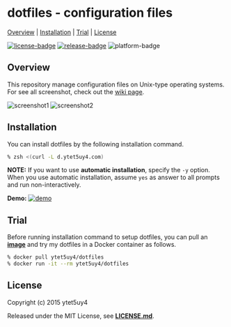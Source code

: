 # dotfiles - configuration files

[Overview](#overview) |
[Installation](#installation) |
[Trial](#trial) |
[License](#license)

[![license-badge]][license-link]
[![release-badge]][release-link]
![platform-badge]

## Overview

This repository manage configuration files on Unix-type operating systems.
For see all screenshot, check out the [wiki page][wiki-page-link].

![screenshot1]
![screenshot2]

## Installation

You can install dotfiles by the following installation command.

```zsh
% zsh <(curl -L d.ytet5uy4.com)
```

**NOTE:** If you want to use **automatic installation**,
specify the `-y` option. When you use automatic installation,
assume `yes` as answer to all prompts and run non-interactively.

**Demo:**
[![demo]][demo-link]

## Trial

Before running installation command to setup dotfiles, you can pull
an **[image][docker-image-link]** and try my dotfiles in a Docker container
as follows.

```zsh
% docker pull ytet5uy4/dotfiles
% docker run -it --rm ytet5uy4/dotfiles
```

## License

Copyright (c) 2015 ytet5uy4

Released under the MIT License, see **[LICENSE.md][license-link]**.

[screenshot1]: https://raw.githubusercontent.com/wiki/ytet5uy4/dotfiles/img/tmux.png
[screenshot2]: https://raw.githubusercontent.com/wiki/ytet5uy4/dotfiles/img/xmonad.png
[demo]: https://raw.githubusercontent.com/wiki/ytet5uy4/dotfiles/img/demo.png
[release-badge]: https://img.shields.io/github/release/ytet5uy4/dotfiles.svg?style=flat-square
[license-badge]: https://img.shields.io/github/license/ytet5uy4/dotfiles.svg?style=flat-square
[platform-badge]: https://img.shields.io/badge/platform-GNU%2FLinux-lightgrey.svg?style=flat-square

[release-link]: //github.com/ytet5uy4/dotfiles/releases/latest
[license-link]: LICENSE.md
[demo-link]: //asciinema.org/a/asz75pk2aqxwy5ttp1zvyxnxx
[wiki-page-link]: //github.com/ytet5uy4/dotfiles/wiki
[docker-image-link]: //hub.docker.com/r/ytet5uy4/dotfiles
